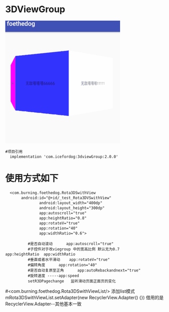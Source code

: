 # 3DViewGroup
 
	
   ![img](https://github.com/liuyangxiao/3DViewGroup/blob/master/3d.gif)

    #项目引用
      implementation 'com.icefordog:3dviewGroup:2.0.0'
   # 使用方式如下



      <com.burning.foethedog.Rota3DSwithView
           android:id="@+id/_test_Rota3DVSwithView"
                   android:layout_width="400dp"
                   android:layout_height="300dp"
                   app:autoscroll="true"
                   app:heightRatio="0.8"
                   app:rotateV="true"
                   app:rotation="40"
                   app:widthRatio="0.6">

              #是否自动滚动      app:autoscroll="true"
              #子控件对于改viegroup 中的宽高比例 默认无为0.7     app:heightRatio  app:widthRatio
              #垂直或者水平滑动    app:rotateV="true"
              #偏转角度      app:rotation="40"
              #是否自动复原至正角      app:autoRebackandnext="true"
              #旋转速度 -----app:speed
              setR3DPagechange   监听滑动页面正面页的变化

#<com.burning.foethedog.Rota3DSwithViewList/>
        添加list模式
         mRota3DSwithViewList.setAdapter(new RecyclerView.Adapter() {})
         借用的是RecyclerView.Adapter--其他基本一致
